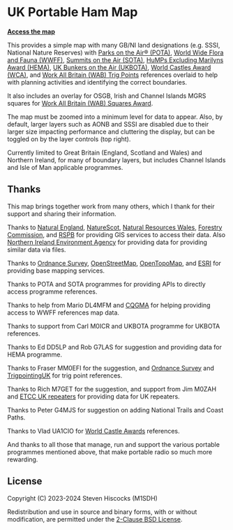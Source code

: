 # UK Portable Ham Map

**[Access the map](https://kwirk.github.io/pota-gb-map)**

This provides a simple map with many GB/NI land designations (e.g. SSSI, National Nature Reserves)
with [Parks on the Air® (POTA)](https://parksontheair.com/),
[World Wide Flora and Fauna (WWFF)](https://wwff.co/),
[Summits on the Air (SOTA)](https://www.sota.org.uk/),
[HuMPs Excluding Marilyns Award (HEMA)](http://hema.org.uk/),
[UK Bunkers on the Air (UKBOTA)](https://bunkersontheair.org/),
[World Castles Award (WCA)](http://wcagroup.org/),
and [Work All Britain (WAB) Trig Points](https://wab.intermip.net/Trig%20Points%20Award.php)
references overlaid to help with
planning activities and identifying the correct boundaries.

It also includes an overlay for OSGB, Irish and Channel Islands MGRS squares
for [Work All Britain (WAB) Squares Award](https://wab.intermip.net/WAB%20Squares%20Award.php).

The map must be zoomed into a minimum level for data to appear. Also, by default, larger layers such as AONB and SSSI are disabled due to their larger size impacting performance and cluttering the display, but can be toggled on by the layer controls (top right).

Currently limited to Great Britain (England, Scotland and Wales) and Northern Ireland,
for many of boundary layers, but includes Channel Islands and Isle of Man applicable programmes.

## Thanks

This map brings together work from many others, which I thank for their support and sharing their information.

Thanks to [Natural England](https://www.gov.uk/government/organisations/natural-england),
[NatureScot](https://www.nature.scot/),
[Natural Resources Wales](https://naturalresources.wales/),
[Forestry Commission](https://www.gov.uk/government/organisations/forestry-commission),
and [RSPB](https://www.rspb.org.uk/) for providing GIS services to access their data.
Also [Northern Ireland Environment Agency](https://www.daera-ni.gov.uk/northern-ireland-environment-agency) for providing data
for providing similar data via files.

Thanks to [Ordnance Survey](https://www.ordnancesurvey.co.uk/), [OpenStreetMap](https://www.openstreetmap.org/about), [OpenTopoMap](https://opentopomap.org/about), and [ESRI](https://www.arcgis.com/home/item.html?id=10df2279f9684e4a9f6a7f08febac2a9) for providing base mapping services.

Thanks to POTA and SOTA programmes for providing APIs to directly access programme references.

Thanks to help from Mario DL4MFM and [CQGMA](https://www.cqgma.org/) for helping providing access to WWFF references map data.

Thanks to support from Carl M0ICR and UKBOTA programme for UKBOTA references.

Thanks to Ed DD5LP and Rob G7LAS for suggestion and providing data for HEMA programme.

Thanks to Fraser MM0EFI for the suggestion, and [Ordnance Survey](https://www.ordnancesurvey.co.uk/) and [TrigpointingUK](https://trigpointing.uk/) for trig point references.

Thanks to Rich M7GET for the suggestion, and support from Jim M0ZAH and [ETCC UK repeaters](https://ukrepeater.net/) for providing data for UK repeaters.

Thanks to Peter G4MJS for suggestion on adding National Trails and Coast Paths.

Thanks to Vlad UA1CIO for [World Castle Awards](http://wcagroup.org) references.

And thanks to all those that manage, run and support the various portable programmes mentioned above, that make portable radio so much more rewarding.

## License
Copyright (C) 2023-2024 Steven Hiscocks (M1SDH)

Redistribution and use in source and binary forms, with or without modification, are permitted under the [2-Clause BSD License](LICENSE.md).
